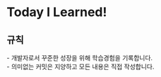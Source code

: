 



<h1>Today I Learned!</h1>


<h2>규칙</h2>
- 개발자로서 꾸준한 성장을 위해 학습경험을 기록합니다.<br>
- 의미없는 커밋은 지양하고 모든 내용은 직접 작성합니다.

